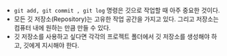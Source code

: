 - `git add, git commit , git log` 명령은 깃으로 작업할 때 아주 중요한 것이다.
- 모든 깃 저장소(Repository)는 고유한 작업 공간을 가지고 있다. 그리고 저장소는 컴퓨터 내에 원하는 만큼 만들 수 있다. 
- 깃 저장소를 사용하고 싶다면 각각의 프로젝트 폴더에서 깃 저장소를 생성해야 하고, 깃에게 지시해야 한다. 